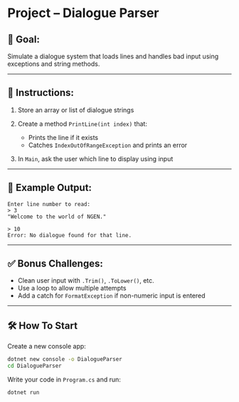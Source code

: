 # Project – Dialogue Parser

## 🧠 Goal:
Simulate a dialogue system that loads lines and handles bad input using exceptions and string methods.

---

## 🔧 Instructions:
1. Store an array or list of dialogue strings
2. Create a method `PrintLine(int index)` that:
   - Prints the line if it exists
   - Catches `IndexOutOfRangeException` and prints an error

3. In `Main`, ask the user which line to display using input

---

## 🧪 Example Output:
```
Enter line number to read:
> 3
"Welcome to the world of NGEN."

> 10
Error: No dialogue found for that line.
```

---

## ✅ Bonus Challenges:
- Clean user input with `.Trim()`, `.ToLower()`, etc.
- Use a loop to allow multiple attempts
- Add a catch for `FormatException` if non-numeric input is entered

---

## 🛠 How To Start

Create a new console app:
```bash
dotnet new console -o DialogueParser
cd DialogueParser
```

Write your code in `Program.cs` and run:
```bash
dotnet run
```
